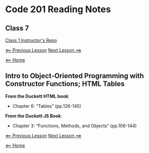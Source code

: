 # Code 201 Reading Notes

## Class 7

[Class 1 Instructor's Repo](https://github.com/codefellows/seattle-201n21/tree/master/class-01)

[<== Previous Lesson](class-06.md) [Next Lesson ==>](class-08.md)

[<== Home](README.md)

## Intro to Object-Oriented Programming with Constructor Functions; HTML Tables

**From the Duckett HTML book**:

+ Chapter 6: “Tables” (pp.126-145)

**From the Duckett JS Book**:

+ Chapter 3: “Functions, Methods, and Objects” (pp.106-144)

[<== Previous Lesson](class-06.md) [Next Lesson ==>](class-08.md)

[<== Home](README.md)

